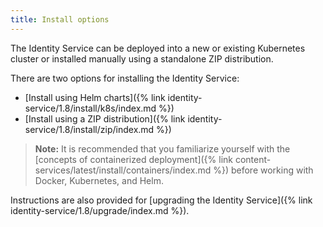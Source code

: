 ```yaml
---
title: Install options
---
```


The Identity Service can be deployed into a new or existing Kubernetes cluster or installed manually using a standalone ZIP distribution.

There are two options for installing the Identity Service:

* [Install using Helm charts]({% link identity-service/1.8/install/k8s/index.md %})
* [Install using a ZIP distribution]({% link identity-service/1.8/install/zip/index.md %})

> **Note:** It is recommended that you familiarize yourself with the [concepts of containerized deployment]({% link content-services/latest/install/containers/index.md %}) before working with Docker, Kubernetes, and Helm.

Instructions are also provided for [upgrading the Identity Service]({% link identity-service/1.8/upgrade/index.md %}).
